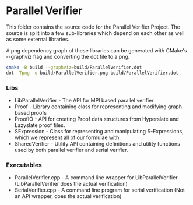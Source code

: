 # Parallel Verifier
This folder contains the source code for the Parallel Verifier Project.
The source is split into a few sub-libraries which depend on each other
as well as some external libraries. 

A png dependency graph of these libraries can be generated with CMake's 
--graphviz flag and converting the dot file to a png.
```bash
cmake -B build --graphviz=build/ParallelVerifier.dot
dot -Tpng -o build/ParallelVerifier.png build/ParallelVerifier.dot
```

### Libs
* LibParallelVerifier - The API for MPI based parallel verifier
* Proof - Library containing class for representing and modifying graph based
proofs
* ProofIO - API for creating Proof data structures from Hyperslate and
Lazyslate proof files.
* SExpression - Class for representing and manipulating S-Expressions, which we
represent all of our formulae with.
* SharedVerifier - Utility API containing definitions and utility functions
used by both parallel verifier and serial verifier.

### Executables 
* ParallelVerifier.cpp - A command line wrapper for LibParallelVerifier 
(LibParallelVerifier does the actual verification)
* SerialVerifier.cpp - A command line program for serial verification 
(Not an API wrapper, does the actual verification) 